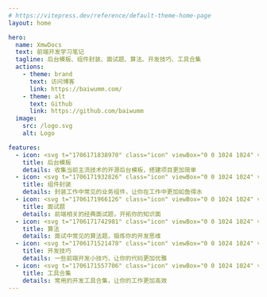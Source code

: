 ```yaml
---
# https://vitepress.dev/reference/default-theme-home-page
layout: home

hero:
  name: XmwDocs
  text: 前端开发学习笔记
  tagline: 后台模板、组件封装、面试题、算法、开发技巧、工具合集
  actions:
    - theme: brand
      text: 访问博客
      link: https://baiwumm.com/
    - theme: alt
      text: Github
      link: https://github.com/baiwumm
  image:
    src: /logo.svg
    alt: Logo

features:
  - icon: <svg t="1706171838970" class="icon" viewBox="0 0 1024 1024" version="1.1" xmlns="http://www.w3.org/2000/svg" p-id="19834" width="30"><path d="M910.03871 0H113.96129C51.2 0 0 51.2 0 113.96129v568.980645c0 62.76129 51.2 113.96129 113.96129 113.961291h796.07742c62.76129 0 113.96129-51.2 113.96129-113.961291V113.96129C1024 51.2 972.8 0 910.03871 0z m0 625.96129c0 33.858065-23.122581 56.980645-56.980645 56.980645H170.941935c-33.858065 0-56.980645-23.122581-56.980645-56.980645V170.941935c0-33.858065 23.122581-56.980645 56.980645-56.980645h682.941936c33.858065 0 56.980645 23.122581 56.980645 56.980645v455.019355z m0 0" p-id="19835" fill="#707070"></path><path d="M227.922581 284.077419h113.96129v284.07742H227.922581V284.077419z m227.096774 113.961291h113.96129v170.941935H455.019355V398.03871z m227.92258-56.980645h113.961291v227.92258H682.941935V341.058065zM0 910.03871h1024V1024H0v-113.96129z m0 0" p-id="19836" fill="#707070"></path></svg>
    title: 后台模板
    details: 收集当前主流技术的开源后台模板，搭建项目更加简单
  - icon: <svg t="1706171932826" class="icon" viewBox="0 0 1024 1024" version="1.1" xmlns="http://www.w3.org/2000/svg" p-id="22920" width="30"><path d="M972.09863 1016.986301H259.506849c-19.638356 0-35.068493-15.430137-35.068493-35.068493V768.70137c-8.416438 5.610959-18.235616 9.819178-28.054794 12.624657h-1.40274c-12.624658 4.208219-26.652055 5.610959-39.276712 5.610959-77.150685 0-138.871233-63.123288-138.871233-138.871233 0-77.150685 63.123288-138.871233 138.871233-138.871232 14.027397 0 28.054795 2.805479 42.082191 7.013698 1.40274 0 2.805479 1.40274 4.20822 1.40274 7.013699 2.805479 14.027397 5.610959 19.638356 8.416438l2.805479 1.40274V269.326027c0-19.638356 15.430137-35.068493 35.068493-35.068493h228.646576l-4.20822-8.416438c-7.013699-11.221918-12.624658-22.443836-15.430137-35.068493v-1.40274c-4.208219-12.624658-5.610959-26.652055-5.610958-39.276712C462.90411 72.942466 526.027397 11.221918 601.775342 11.221918c77.150685 0 138.871233 63.123288 138.871233 138.871233 0 14.027397-2.805479 28.054795-7.013698 42.082191 0 1.40274-1.40274 2.805479-1.40274 4.20822-2.805479 7.013699-5.610959 14.027397-8.416438 19.638356l-7.013699 16.832877h255.29863c19.638356 0 35.068493 15.430137 35.068493 35.068493v314.213698c0 11.221918-5.610959 22.443836-15.430137 29.457535-9.819178 7.013699-22.443836 7.013699-33.665753 2.805479L897.753425 587.747945c-1.40274 0-1.40274-1.40274-2.80548-1.40274-2.805479-1.40274-7.013699-4.208219-11.221918-5.610958h-1.402739c-7.013699-2.805479-14.027397-2.805479-21.041096-2.80548-37.873973 0-68.734247 30.860274-68.734247 68.734247s30.860274 68.734247 68.734247 68.734246c7.013699 0 14.027397-1.40274 19.638356-2.805479 7.013699-1.40274 12.624658-5.610959 18.235616-8.416439 1.40274-1.40274 2.805479-1.40274 4.20822-2.805479l53.304109-25.249315c11.221918-5.610959 23.846575-4.208219 33.665754 1.40274s16.832877 18.235616 16.832876 29.457534V981.917808c0 19.638356-15.430137 35.068493-35.068493 35.068493z m-677.523288-70.136986h642.454795v-182.356164h-1.40274c-11.221918 7.013699-22.443836 12.624658-35.068493 16.832876h-1.40274c-12.624658 4.208219-26.652055 5.610959-39.276712 5.610959-77.150685 0-138.871233-63.123288-138.871233-138.871233 0-77.150685 63.123288-138.871233 138.871233-138.871232 14.027397 0 28.054795 2.805479 42.082192 7.013698 1.40274 0 2.805479 1.40274 4.208219 1.40274 7.013699 2.805479 14.027397 5.610959 19.638356 8.416438l9.819178 4.208219v-224.438356H662.093151c-11.221918 0-22.443836-5.610959-29.457535-15.430137-7.013699-9.819178-7.013699-22.443836-2.805479-33.665753l29.457534-67.331507c0-1.40274 1.40274-1.40274 1.40274-2.805479 1.40274-2.805479 4.208219-7.013699 5.610959-11.221918v-1.40274c2.805479-7.013699 2.805479-14.027397 2.805479-21.041096 0-37.873973-30.860274-68.734247-68.734246-68.734246s-68.734247 30.860274-68.734247 68.734246c0 7.013699 1.40274 14.027397 2.80548 19.638356 1.40274 7.013699 5.610959 12.624658 8.416438 18.235617 1.40274 1.40274 1.40274 2.805479 2.805479 4.208219l28.054795 60.317808c5.610959 11.221918 4.208219 23.846575-1.40274 33.665754s-18.235616 16.832877-29.457534 16.832876H294.575342v274.936987c0 11.221918-5.610959 22.443836-15.430137 29.457534-9.819178 7.013699-22.443836 7.013699-33.665753 2.805479L192.175342 589.150685c-1.40274 0-1.40274-1.40274-2.805479-1.40274-2.805479-1.40274-7.013699-4.208219-11.221918-5.610959h-1.40274c-7.013699-2.805479-14.027397-2.805479-21.041095-2.805479-37.873973 0-68.734247 30.860274-68.734247 68.734246s30.860274 68.734247 68.734247 68.734247c7.013699 0 14.027397-1.40274 19.638356-2.805479 7.013699-1.40274 12.624658-5.610959 18.235616-8.416439 1.40274-1.40274 2.805479-1.40274 4.208219-2.805479l46.290411-22.443836c11.221918-5.610959 23.846575-4.208219 33.665754 1.40274 9.819178 7.013699 16.832877 18.235616 16.832876 29.457534v235.660274z" fill="#707070" p-id="22921"></path></svg>
    title: 组件封装
    details: 封装工作中常见的业务组件，让你在工作中更加如鱼得水
  - icon: <svg t="1706171966126" class="icon" viewBox="0 0 1024 1024" version="1.1" xmlns="http://www.w3.org/2000/svg" p-id="24226" width="30"><path d="M257.706667 771.626667H810.666667a85.333333 85.333333 0 0 0 85.333333-85.333334V149.333333a85.333333 85.333333 0 0 0-85.333333-85.333333H213.333333a85.333333 85.333333 0 0 0-85.333333 85.333333v725.333334a85.333333 85.333333 0 0 0 85.333333 85.333333h618.666667a64 64 0 0 0 64-64v-28.373333a32 32 0 0 0-64 0V874.666667a21.333333 21.333333 0 0 1-21.333333 21.333333H254.293333A62.293333 62.293333 0 0 1 192 830.506667a64 64 0 0 1 65.706667-58.88z m300.373333-333.013334A73.813333 73.813333 0 0 1 631.893333 512v49.493333a42.666667 42.666667 0 0 1-42.666666 42.666667h-154.453334a42.666667 42.666667 0 0 1-42.666666-42.666667V512a73.813333 73.813333 0 0 1 73.813333-73.813333zM512 410.88a73.813333 73.813333 0 1 1 73.813333-73.813333A73.813333 73.813333 0 0 1 512 410.88z" p-id="24227" fill="#707070"></path></svg>
    title: 面试题
    details: 前端相关的经典面试题，开拓你的知识面
  - icon: <svg t="1706171742981" class="icon" viewBox="0 0 1024 1024" version="1.1" xmlns="http://www.w3.org/2000/svg" p-id="13162" width="30"><path d="M937.23648 876.83072c19.92704 0 36.07552 16.31232 36.07552 36.43392 0 20.11136-16.14848 36.42368-36.07552 36.42368H648.704c-19.9168 0-36.06528-16.31232-36.06528-36.42368 0-20.1216 16.14848-36.43392 36.06528-36.43392h288.53248z m0-202.9568c19.92704 0 36.07552 16.31232 36.07552 36.43392 0 20.1216-16.14848 36.42368-36.07552 36.42368H648.704c-19.9168 0-36.06528-16.30208-36.06528-36.42368 0-20.1216 16.14848-36.43392 36.06528-36.43392h288.53248zM179.83488 101.44768c0-20.1216 16.14848-36.43392 36.06528-36.43392 19.9168 0 36.06528 16.31232 36.06528 36.43392v296.62208c0 20.1216-16.14848 36.42368-36.06528 36.42368-19.9168 0-36.06528-16.30208-36.06528-36.42368V101.44768z m180.3264 114.4832c19.92704 0 36.07552 16.31232 36.07552 36.43392 0 20.11136-16.14848 36.42368-36.06528 36.42368H71.63904c-19.92704 0-36.07552-16.31232-36.07552-36.42368 0-20.1216 16.14848-36.43392 36.07552-36.43392h288.53248zM844.76928 75.68384a35.81952 35.81952 0 0 1 50.9952 0 36.68992 36.68992 0 0 1 0 51.51744L91.99616 939.01824a35.81952 35.81952 0 0 1-51.00544 0 36.68992 36.68992 0 0 1 0-51.5072L844.75904 75.6736z" fill="#707070" p-id="13163"></path></svg>
    title: 算法
    details: 面试中常见的算法题，锻炼你的开发思维
  - icon: <svg t="1706171521478" class="icon" viewBox="0 0 1024 1024" version="1.1" xmlns="http://www.w3.org/2000/svg" p-id="1597" width="30"><path d="M217.6 804.266667c-42.666667 0-78.933333 36.266667-78.933333 81.066666v4.266667c0 19.2 14.933333 36.266667 36.266666 36.266667h674.133334c19.2 0 36.266667-14.933333 36.266666-36.266667v-4.266667c2.133333-44.8-34.133333-81.066667-78.933333-81.066666H217.6zM42.666667 646.4C42.666667 701.866667 87.466667 746.666667 142.933333 746.666667h738.133334c55.466667 0 100.266667-44.8 100.266666-100.266667v-512c0-19.2-14.933333-36.266667-36.266666-36.266667H78.933333c-21.333333 0-36.266667 17.066667-36.266666 36.266667v512zM693.333333 341.333333c-12.8-12.8-12.8-32 0-44.8 12.8-12.8 32-12.8 44.8 0l115.2 119.466667c12.8 12.8 12.8 32 0 44.8l-115.2 119.466667c-12.8 12.8-32 12.8-44.8 0-12.8-12.8-12.8-32 0-44.8l93.866667-96-93.866667-98.133334zM445.866667 578.133333l81.066666-307.2c4.266667-17.066667 21.333333-27.733333 40.533334-23.466666 17.066667 4.266667 25.6 23.466667 23.466666 40.533333L509.866667 597.333333c-4.266667 17.066667-21.333333 27.733333-40.533334 23.466667-17.066667-8.533333-27.733333-25.6-23.466666-42.666667z m-134.4-285.866666c12.8-12.8 32-12.8 44.8 0 12.8 12.8 12.8 32 0 44.8l-93.866667 96 93.866667 96c12.8 12.8 12.8 32 0 44.8-12.8 12.8-32 12.8-44.8 0l-115.2-119.466667c-12.8-12.8-12.8-32 0-44.8 0 2.133333 115.2-117.333333 115.2-117.333333z" fill="#707070" p-id="1598"></path></svg>
    title: 开发技巧
    details: 一些前端开发小技巧，让你的代码更加优雅
  - icon: <svg t="1706171557706" class="icon" viewBox="0 0 1024 1024" version="1.1" xmlns="http://www.w3.org/2000/svg" p-id="1747" width="30"><path d="M494.592 376.32c17.92-70.656-2.048-145.408-54.272-196.608-39.424-38.912-90.624-59.904-145.92-59.904-22.016 0-43.008 3.072-64 9.728-10.24 3.584-17.92 12.8-20.992 22.528-2.048 10.752 0.512 22.016 8.192 29.696L302.592 266.24c5.632 5.632 8.704 13.312 8.704 22.016 0 8.192-3.072 15.872-9.216 22.016l-24.064 24.064C272.384 339.968 264.704 343.04 256 343.04c-8.192 0-15.872-3.072-22.016-9.216L151.04 249.856c-6.144-6.144-13.824-9.216-22.528-9.216-2.048 0-5.12 0-7.168 0.512-10.24 2.048-18.944 9.728-23.04 20.992-23.552 73.728-4.608 154.112 50.176 208.384 39.424 38.912 90.624 59.904 145.92 59.904 16.896 0 33.792-2.048 50.688-6.656l361.472 361.472c19.456 19.968 46.08 31.232 74.24 31.232 27.136 0 54.272-10.752 74.24-30.208 40.96-40.96 40.96-108.032 0-148.48L494.592 376.32z m317.44 465.92c-7.68 7.68-18.432 11.776-30.208 11.776-11.264 0-22.528-4.608-30.208-11.776L377.344 467.456c-6.144-6.144-13.824-9.216-22.528-9.216-3.072 0-7.168 0.512-10.752 1.536-15.872 5.632-32.256 8.704-49.152 8.704-38.4 0-74.24-14.848-101.376-41.984-23.552-23.552-38.4-54.784-41.472-87.04l38.912 38.4c17.408 17.92 40.96 27.136 66.56 27.136 25.088 0 48.64-9.728 66.048-27.136l24.064-24.064c17.92-17.408 27.136-40.96 27.136-66.56 0-25.088-9.728-48.64-27.136-66.048l-38.4-38.4c32.768 3.072 63.488 17.408 87.04 40.96 39.424 39.424 52.224 98.304 33.28 150.528-4.608 11.776-1.536 24.064 7.168 32.768l374.784 374.784c16.896 17.408 16.896 44.032 0.512 60.416z" fill="#707070" p-id="1748"></path><path d="M920.576 295.936l-174.08-174.08C737.28 112.64 724.48 107.52 711.68 107.52c-13.312 0-25.6 5.12-34.816 14.336L583.168 215.04c-18.944 18.944-18.944 50.688 0 70.144l23.552 23.552-38.912 38.912c-12.8 12.8-12.8 31.744 0 44.032 6.144 6.144 13.824 9.216 22.528 9.216 8.704 0 16.384-3.072 22.528-9.216l60.416-60.416c6.144-6.144 9.216-14.336 9.216-22.528s-3.072-16.384-9.216-22.528l-35.84-35.84L711.68 175.104l158.72 158.72-38.4 112.64-56.32-56.32c-6.144-6.144-13.824-9.216-22.528-9.216-8.704 0-16.384 3.072-22.528 9.216L670.72 451.072c-12.8 12.8-12.8 31.744 0 44.032 6.144 6.144 13.824 9.216 22.528 9.216 8.704 0 16.384-3.072 22.528-9.216l38.912-38.912 49.152 49.152c9.216 9.216 22.016 14.336 34.816 14.336 13.824 0 26.112-5.632 34.816-14.848 6.656-6.656 10.752-14.336 12.8-22.528l46.08-137.216c6.144-16.384 2.048-36.352-11.776-49.152zM441.856 693.76c-8.192 0-16.384 3.072-22.528 9.216l-139.264 139.264c-8.192 8.192-18.432 12.8-30.208 12.8s-22.016-4.608-30.208-12.8-12.8-18.432-12.8-30.208c0-11.264 4.608-22.016 12.8-30.208l139.776-139.264c6.144-6.144 9.216-13.824 9.216-22.528 0-8.704-3.072-16.384-9.216-22.528-6.144-6.144-13.824-9.216-22.528-9.216-8.704 0-16.384 3.072-22.528 9.216l-139.264 139.264c-40.96 40.96-40.96 108.032 0 148.48 19.968 19.456 46.592 30.72 74.24 30.72 28.16 0 55.296-11.264 73.728-31.232l139.264-139.264c12.8-12.8 12.8-31.744 0-44.032-4.608-4.096-12.288-7.68-20.48-7.68z" fill="#707070" p-id="1749"></path></svg>
    title: 工具合集
    details: 常用的开发工具合集，让你的工作更加高效
---
```

<style>
:root {
  --main-color-1:#FCD000;
  --main-color-2:#FF3C41;
  --main-color-3:#000000;
  --main-color-4:#0EBEFF;
  --vp-home-hero-name-color: transparent;
  --vp-home-hero-name-background: -webkit-linear-gradient(45deg, var(--main-color-1) 20%, var(--main-color-4));

  --vp-home-hero-image-background-image: linear-gradient(45deg, var(--main-color-1) 65%,var(--main-color-4) 35%);
  --vp-home-hero-image-filter: blur(44px);

  --vp-button-brand-bg:var(--main-color-4);
  --vp-button-brand-hover-bg: var(--main-color-1);
  --vp-c-brand-1: var(--main-color-4);
}

@media (min-width: 640px) {
  :root {
    --vp-home-hero-image-filter: blur(56px);
  }
}

@media (min-width: 960px) {
  :root {
    --vp-home-hero-image-filter: blur(68px);
  }
}
</style>

